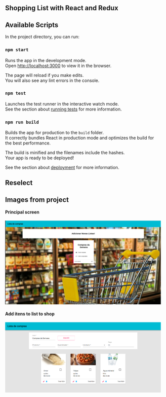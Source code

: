 ## Shopping List with React and Redux


## Available Scripts

In the project directory, you can run:

### `npm start`

Runs the app in the development mode.<br>
Open [http://localhost:3000](http://localhost:3000) to view it in the browser.

The page will reload if you make edits.<br>
You will also see any lint errors in the console.

### `npm test`

Launches the test runner in the interactive watch mode.<br>
See the section about [running tests](https://facebook.github.io/create-react-app/docs/running-tests) for more information.

### `npm run build`

Builds the app for production to the `build` folder.<br>
It correctly bundles React in production mode and optimizes the build for the best performance.

The build is minified and the filenames include the hashes.<br>
Your app is ready to be deployed!

See the section about [deployment](https://facebook.github.io/create-react-app/docs/deployment) for more information.

## Reselect

## Images from project


#### Principal screen
![Principal screen](https://github.com/HugoOliveiraThor/react-shopping-list/blob/master/public/assets/tela_produtos.png)

#### Add itens to list to shop
![Add itens to list](https://github.com/HugoOliveiraThor/react-shopping-list/blob/master/public/assets/principal.jpeg.png)